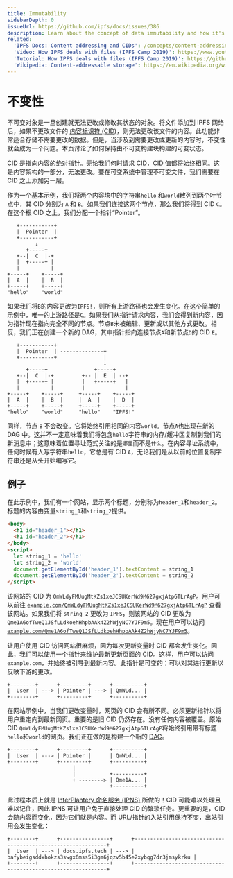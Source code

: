```yaml
---
title: Immutability
sidebarDepth: 0
issueUrl: https://github.com/ipfs/docs/issues/386
description: Learn about the concept of data immutability and how it's critical to how IPFS works.
related:
  'IPFS Docs: Content addressing and CIDs': /concepts/content-addressing/
  'Video: How IPFS deals with files (IPFS Camp 2019)': https://www.youtube.com/watch?v=Z5zNPwMDYGg
  'Tutorial: How IPFS deals with files (IPFS Camp 2019)': https://github.com/ipfs/camp/tree/master/CORE_AND_ELECTIVE_COURSES/CORE_COURSE_A
  'Wikipedia: Content-addressable storage': https://en.wikipedia.org/wiki/Content-addressable_storage
---
```


# 不变性

不可变对象是一旦创建就无法更改或修改其状态的对象。将文件添加到 IPFS 网络后，如果不更改文件的 [内容标识符 (CID)](../concepts/content-addressing.md)，则无法更改该文件的内容。此功能非常适合存储不需要更改的数据。但是，当涉及到需要更改或更新的内容时，不变性就会成为一个问题。本页讨论了如何保持由不可变构建块构建的可变状态。

CID 是指向内容的绝对指针。无论我们何时请求 CID，CID 值都将始终相同。这是内容架构的一部分，无法更改。要在可变系统中管理不可变文件，我们需要在 CID 之上添加另一层。

作为一个基本示例，我们将两个内容块中的字符串`hello` 和`world`散列到两个叶节点中，其 CID 分别为 `A` 和 `B`。如果我们连接这两个节点，那么我们将得到 CID `C`。在这个根 CID 之上，我们分配一个指针“Pointer”。

```shell
   +-----------+
   |  Pointer  |
   +-----------+
         ↓
      +-----+
   +--|  C  |-+
   |  +-----+ |
   |          |
+-----+    +-----+
|  A  |    |  B  |
+-----+    +-----+
"hello"    "world"
```

如果我们将`B`的内容更改为`IPFS!`，则所有上游路径也会发生变化。在这个简单的示例中，唯一的上游路径是`C`。如果我们从指针请求内容，我们会得到新内容，因为指针现在指向完全不同的节点。节点`B`未被编辑、更新或以其他方式更改。相反，我们正在创建一个新的 DAG，其中指针指向连接节点`A`和新节点`D`的 CID `E`。

```shell
   +-----------+
   |  Pointer  | --------------+
   +-----------+               |
                               ↓
      +-----+               +-----+
   +--|  C  |-+         +-- |  E  | --+
   |  +-----+ |         |   +-----+   |
   |          |         |             |
+-----+    +-----+     +-----+    +-----+
|  A  |    |  B  |     |  A  |    |  D  |
+-----+    +-----+     +-----+    +-----+
"hello"    "world"     "hello"    "IPFS!"
```

同样，节点 `B` 不会改变。它将始终引用相同的内容`world`。节点`A`也出现在新的 DAG 中。这并不一定意味着我们将包含`hello`字符串的内存/缓冲区复制到我们的新消息中；这意味着位置寻址范式关注的是`哪里`而不是`什么`。在内容寻址系统中，任何时候有人写字符串`hello`，它总是有 CID `A`，无论我们是从以前的位置复制字符串还是从头开始编写它。

## 例子

在此示例中，我们有一个网站，显示两个标题，分别称为`header_1`和`header_2`。标题的内容由变量`string_1`和`string_2`提供。

```html
<body>
  <h1 id="header_1"></h1>
  <h1 id="header_2"></h1>
</body>
<script>
  let string_1 = 'hello'
  let string_2 = 'world'
  document.getElementById('header_1').textContent = string_1
  document.getElementById('header_2').textContent = string_2
</script>
```

该网站的 CID 为 `QmWLdyFMUugMtKZs1xeJCSUKerWd9M627gxjAtp6TLrAgP`。用户可以前往 [`example.com/QmWLdyFMUugMtKZs1xeJCSUKerWd9M627gxjAtp6TLrAgP`](https://gateway.pinata.cloud/ipfs/QmWLdyFMUugMtKZs1xeJCSUKerWd9M627gxjAtp6TLrAgP) 查看该网站。如果我们将 `string_2` 更改为 `IPFS`，则该网站的 CID 更改为 `Qme1A6ofTweQ1JSfLLdkoehHhpbAAk4Z2hWjyNC7YJF9m5`。现在用户可以访问 [`example.com/Qme1A6ofTweQ1JSfLLdkoehHhpbAAk4Z2hWjyNC7YJF9m5`](https://gateway.pinata.cloud/ipfs/Qme1A6ofTweQ1JSfLLdkoehHhpbAAk4Z2hWjyNC7YJF9m5)。

让用户使用 CID 访问网站很麻烦，因为每次更新变量时 CID 都会发生变化。因此，我们可以使用一个指针来维护最新更新页面的 CID。这样，用户可以访问`example.com`，并始终被引导到最新内容。此指针是可变的；可以对其进行更新以反映下游的更改。

```shell
+--------+      +---------+      +----------+
|  User  | ---> | Pointer | ---> | QmWLd... |
+--------+      +---------+      +----------+
```

在网站示例中，当我们更改变量时，网页的 CID 会有所不同。必须更新指针以将用户重定向到最新网页。重要的是旧 CID 仍然存在。没有任何内容被覆盖。原始 CID `QmWLdyFMUugMtKZs1xeJCSUKerWd9M627gxjAtp6TLrAgP`将始终引用带有标题`hello`和`world`的网页。我们正在做的是构建一个新的 [DAG](../concepts/merkle-dag.md)。

```shell
+--------+      +---------+      +----------+
|  User  | ---> | Pointer |      | QmWLd... |
+--------+      +---------+      +----------+
                     |
                     |           +----------+
                     + --------> | Qme1A... |
                                 +----------+
```

此过程本质上就是 [InterPlantery 命名服务 (IPNS)](../concepts/ipns.md) 所做的！CID 可能难以处理且难以记住，因此 IPNS 可让用户免于直接处理 CID 的繁琐任务。更重要的是，CID 会随内容而变化，因为它们就是内容。而 URL/指针的入站引用保持不变，出站引用会发生变化：

```shell
+--------+      +----------------+      +-------------------------------------------------------------+
|  User  | ---> | docs.ipfs.tech | ---> | bafybeigsddxhokzs3swgx6mss5i3gm6jqzv5b45e2xybqg7dr3jmsykrku |
+--------+      +----------------+      +-------------------------------------------------------------+
```
